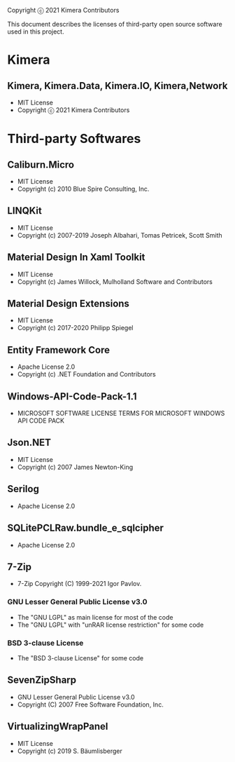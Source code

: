 Copyright ⓒ 2021 Kimera Contributors

This document describes the licenses of third-party open source software used in this project.

# Kimera
 ## Kimera, Kimera.Data, Kimera.IO, Kimera,Network
 * MIT License
 * Copyright ⓒ 2021 Kimera Contributors
 
# Third-party Softwares
 ## Caliburn.Micro
 * MIT License
 * Copyright (c) 2010 Blue Spire Consulting, Inc.

 ## LINQKit
 * MIT License
 * Copyright (c) 2007-2019 Joseph Albahari, Tomas Petricek, Scott Smith
 
 ## Material Design In Xaml Toolkit
 * MIT License
 * Copyright (c) James Willock,  Mulholland Software and Contributors
 
 ## Material Design Extensions
 * MIT License
 * Copyright (c) 2017-2020 Philipp Spiegel
 
 ## Entity Framework Core
 * Apache License 2.0
 * Copyright (c) .NET Foundation and Contributors
 
 ## Windows-API-Code-Pack-1.1
 * MICROSOFT SOFTWARE LICENSE TERMS FOR MICROSOFT WINDOWS API CODE PACK
 
 ## Json.NET
 * MIT License
 * Copyright (c) 2007 James Newton-King
 
 ## Serilog
 * Apache License 2.0
 
 ## SQLitePCLRaw.bundle_e_sqlcipher
 * Apache License 2.0
 
 ## 7-Zip
 * 7-Zip Copyright (C) 1999-2021 Igor Pavlov.
 ### GNU Lesser General Public License v3.0
 * The "GNU LGPL" as main license for most of the code
 * The "GNU LGPL" with "unRAR license restriction" for some code
 ### BSD 3-clause License
 * The "BSD 3-clause License" for some code
 
 ## SevenZipSharp
 * GNU Lesser General Public License v3.0
 * Copyright (C) 2007 Free Software Foundation, Inc.
 
 ## VirtualizingWrapPanel
 * MIT License
 * Copyright (c) 2019 S. Bäumlisberger